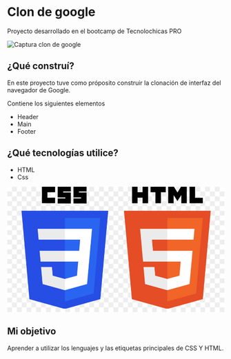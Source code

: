
# Clon de google

Proyecto desarrollado en el bootcamp de Tecnolochicas PRO

![Captura clon de google]()

## ¿Qué construí?
En este proyecto tuve como próposito construir la clonación de interfaz del navegador de Google.

Contiene los siguientes elementos
* Header
* Main
* Footer

## ¿Qué tecnologías utilice?
* HTML
* Css

![Logo](https://raw.githubusercontent.com/diegoAlex24/HTML-CSS-examples/master/html-css-logo.jpg)

## Mi objetivo
Aprender a utilizar los lenguajes y las etiquetas principales de CSS Y HTML.
